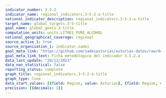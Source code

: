```yaml
---
indicator_number: 3.5.2
indicator_name: regional_indicators.3-5-2-a-title
national_indicator_description: regional_indicators.3-5-2-a-title
target_name: global_targets.3-5-title
goal_name: global_goals.3-title
computation_units: units.LITRES_PURE_ALCOHOL
national_geographical_coverage: regional
source_active_1: true
source_organisation_1: indicator.sadei
goal_meta_link: "https://github.com/sadeiasturias/asturias-datos/raw/develop/descargas/metodologia/3.5.2.a.pdf"
goal_meta_link_text: Ficha metodológica del indicador 3.5.2.a
data_last_update: "20/12/2023"
data_non_statistical: false
reporting_status: complete
graph_title: regional_indicators.3-5-2-a-title
graph_type: line
data_start_values: [{field: Region, value: Asturias}, {field: Region, value: España}]
precision: [{decimals: 1}]
---
```

